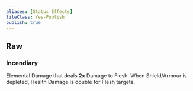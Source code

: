 ```yaml
---
aliases: [Status Effects]
fileClass: Yes-Publish
publish: true
---
```


## Raw

### Incendiary

Elemental Damage that deals **2x** Damage to Flesh. When Shield/Armour is depleted, Health Damage is double for Flesh targets.